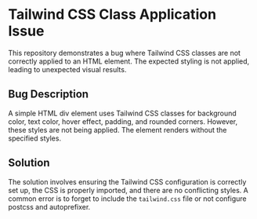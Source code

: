 # Tailwind CSS Class Application Issue

This repository demonstrates a bug where Tailwind CSS classes are not correctly applied to an HTML element. The expected styling is not applied, leading to unexpected visual results.

## Bug Description

A simple HTML div element uses Tailwind CSS classes for background color, text color, hover effect, padding, and rounded corners.  However, these styles are not being applied.  The element renders without the specified styles.

## Solution

The solution involves ensuring the Tailwind CSS configuration is correctly set up, the CSS is properly imported, and there are no conflicting styles.  A common error is to forget to include the `tailwind.css` file or not configure postcss and autoprefixer.